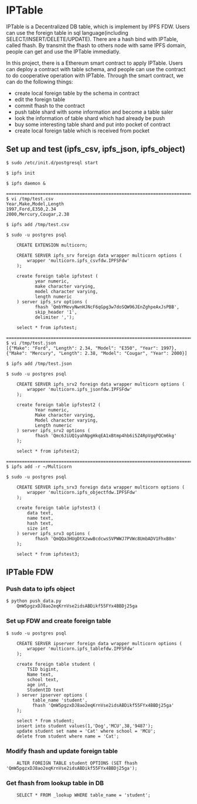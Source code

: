 # IPTable

IPTable is a Decentralized DB table, which is implement by IPFS FDW.
Users can use the foreign table in sql language(including SELECT/INSERT/DELETE/UPDATE).
There are a hash bind with IPTable, called fhash.
By transmit the fhash to others node with same IPFS domain, people can get and use the IPTable immediatly.

In this project, there is a Ethereum smart contract to apply IPTable.
Users can deploy a contract with table schema, and people can use the contract to do cooperative operation with IPTable.
Through the smart contract, we can do the following things:
  - create local foreign table by the schema in contract
  - edit the foreign table
  - commit fhash to the contract
  - push table shard with some information and become a table saler
  - look the information of table shard which had already be push
  - buy some interesting table shard and put into pocket of contract
  - create local foreign table which is received from pocket


## Set up and test (ipfs_csv, ipfs_json, ipfs_object)
```
$ sudo /etc/init.d/postgresql start

$ ipfs init

$ ipfs daemon &

==========================================================================
$ vi /tmp/test.csv
Year,Make,Model,Length
1997,Ford,E350,2.34
2000,Mercury,Cougar,2.38

$ ipfs add /tmp/test.csv 

$ sudo -u postgres psql

    CREATE EXTENSION multicorn;
    
    CREATE SERVER ipfs_srv foreign data wrapper multicorn options (
        wrapper 'multicorn.ipfs_csvfdw.IPFSFdw'
    );

    create foreign table ipfstest (
           year numeric,
           make character varying,
           model character varying,
           length numeric
    ) server ipfs_srv options (
           fhash 'QmbYMevyNwnHJNcF6qGpg3w7doSQW96JEnZghpeAxJsPBB',
           skip_header '1',
           delimiter ',');

    select * from ipfstest;

==========================================================================
$ vi /tmp/test.json
[{"Make": "Ford", "Length": 2.34, "Model": "E350", "Year": 1997}, {"Make": "Mercury", "Length": 2.38, "Model": "Cougar", "Year": 2000}]

$ ipfs add /tmp/test.json

$ sudo -u postgres psql

    CREATE SERVER ipfs_srv2 foreign data wrapper multicorn options (
        wrapper 'multicorn.ipfs_jsonfdw.IPFSFdw'
    );

    create foreign table ipfstest2 (
           Year numeric,
           Make character varying,
           Model character varying,
           Length numeric
    ) server ipfs_srv2 options (
           fhash 'Qmc6JiUQ1yahNpgHkqEA1xBtmp4hb6i5Z4RpVgqPQCm6kg'
    );

    select * from ipfstest2;

==========================================================================
$ ipfs add -r ~/Multicorn

$ sudo -u postgres psql

    CREATE SERVER ipfs_srv3 foreign data wrapper multicorn options (
        wrapper 'multicorn.ipfs_objectfdw.IPFSFdw'
    );

    create foreign table ipfstest3 (
        data text,
        name text,
        hash text,
        size int
    ) server ipfs_srv3 options (
           fhash 'QmQQa3HUgDtXzwwBcdcwsSVPWWJ7PVWc8UmbADV1FhxB8n'
    );

    select * from ipfstest3;
```

## IPTable FDW

### Push data to ipfs object
```
$ python push_data.py 
    QmW5pgzxDJ8ao2eqKrnVse2idsABDikf55FYx4BBDj25ga
```

### Set up FDW and create foreign table
```
$ sudo -u postgres psql

    CREATE SERVER ipserver foreign data wrapper multicorn options (
        wrapper 'multicorn.ipfs_tablefdw.IPFSFdw'
    );

    create foreign table student (
        TSID bigint,
        Name text,
        school text,
        age int,
        StudentID text
    ) server ipserver options (
          table_name 'student',
          fhash 'QmW5pgzxDJ8ao2eqKrnVse2idsABDikf55FYx4BBDj25ga'
    );

    select * from student;
    insert into student values(1,'Dog','MCU',38,'9487');
    update student set name = 'Cat' where school = 'MCU';
    delete from student where name = 'Cat';
```

### Modify fhash and update foreign table

```
    ALTER FOREIGN TABLE student OPTIONS (SET fhash 'QmW5pgzxDJ8ao2eqKrnVse2idsABDikf55FYx4BBDj25ga');
```

### Get fhash from lookup table in DB
```
    SELECT * FROM _lookup WHERE table_name = 'student';
```
